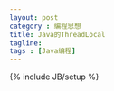 ```yaml
---
layout: post
category : 编程思想
title: Java的ThreadLocal
tagline:
tags : [Java编程]
---
```

{% include JB/setup %}

